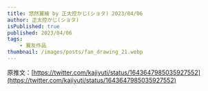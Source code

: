 ```yaml
---
title: 悠然翼繪 by 正太控かじ(ショタ) 2023/04/06
author: 正太控かじ(ショタ)
isPublished: true
published: 2023/04/06
tags:
    - 翼友作品
thumbnail: /images/posts/fan_drawing_21.webp
---
```

原推文：[https://twitter.com/kajiyuti/status/1643647985035927552](https://twitter.com/kajiyuti/status/1643647985035927552)